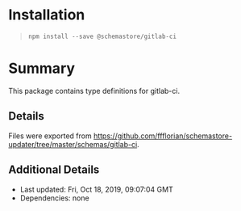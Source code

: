 # Installation
> `npm install --save @schemastore/gitlab-ci`

# Summary
This package contains type definitions for gitlab-ci.

## Details
Files were exported from https://github.com/ffflorian/schemastore-updater/tree/master/schemas/gitlab-ci.

## Additional Details
* Last updated: Fri, Oct 18, 2019, 09:07:04 GMT
* Dependencies: none
